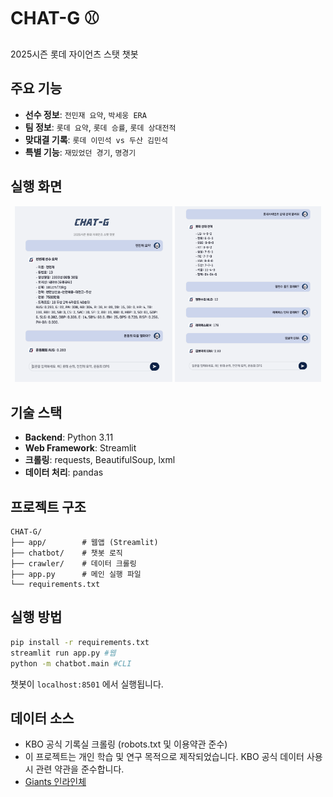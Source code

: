 # CHAT-G ⚾
2025시즌 롯데 자이언츠 스탯 챗봇

## 주요 기능
- **선수 정보**: `전민재 요약`, `박세웅 ERA`
- **팀 정보**: `롯데 요약`, `롯데 승률`, `롯데 상대전적`
- **맞대결 기록**: `롯데 이민석 vs 두산 김민석`
- **특별 기능**: `재밌었던 경기`, `명경기`

## 실행 화면
<p align="center">
  <img src="assets/example1.png" width="50%">
  <img src="assets/example2.png" width="46.5%">
</p>

## 기술 스택
- **Backend**: Python 3.11
- **Web Framework**: Streamlit
- **크롤링**: requests, BeautifulSoup, lxml
- **데이터 처리**: pandas

## 프로젝트 구조
```
CHAT-G/
├── app/        # 웹앱 (Streamlit)
├── chatbot/    # 챗봇 로직
├── crawler/    # 데이터 크롤링
├── app.py      # 메인 실행 파일
└── requirements.txt

```

## 실행 방법

```bash
pip install -r requirements.txt
streamlit run app.py #웹 
python -m chatbot.main #CLI 
```
챗봇이 `localhost:8501` 에서 실행됩니다.

## 데이터 소스 

- KBO 공식 기록실 크롤링 (robots.txt 및 이용약관 준수)  
- 이 프로젝트는 개인 학습 및 연구 목적으로 제작되었습니다. KBO 공식 데이터 사용 시 관련 약관을 준수합니다.
- [Giants 인라인체](https://github.com/fonts-archive/GiantsInline.git)